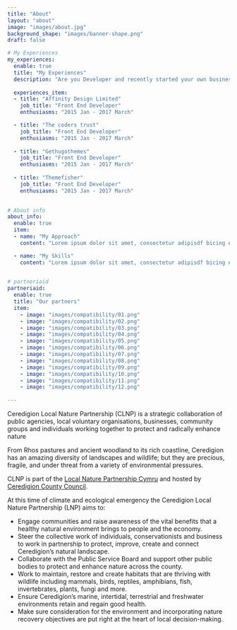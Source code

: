 ```yaml
---
title: "About"
layout: "about"
image: "images/about.jpg"
background_shape: "images/banner-shape.png"
draft: false

# My Experiences
my_experiences:
  enable: true
  title: "My Experiences"
  description: "Are you Developer and recently started your own business and Already made a  to ensure online presence"
  
  experiences_item:
  - title: "Affinity Design Limited"
    job_title: "Front End Developer"
    enthusiasms: "2015 Jan - 2017 March"

  - title: "The coders trust"
    job_title: "Front End Developer"
    enthusiasms: "2015 Jan - 2017 March"
    
  - title: "Gethugothemes"
    job_title: "Front End Developer"
    enthusiasms: "2015 Jan - 2017 March"
    
  - title: "Themefisher"
    job_title: "Front End Developer"
    enthusiasms: "2015 Jan - 2017 March"

    
# About info
about_info:
  enable: true
  item:
  - name: "My Approach"
    content: "Lorem ipsum dolor sit amet, consectetur adipisdf bicing elit. Quas offiscs cuque, harum dicta neces sitatrrthr thrth iujhs reprehenderit, delsectsus molesdtiae, impedit alias adipi thsci distinctio volusd ptas. Tempora modi amet volufy jnfyp tatlje  provide nsdv sdvt solusfta consequatur. oresaam ipsum dolor sit amhet, consec dassetur  facere tempore soluta Lorsgem ipsum shghu ugisdvg srgvsrgv vswrgv srgt lias adipi thsci distiio voslusd"

  - name: "My Skills"
    content: "Lorem ipsum dolor sit amet, consectetur adipisdf bicing elit. Quas offiscs cuque, harum dicta neces sitatrrthr thrth iujhs reprehenderit, delsectsus molesdtiae, impedit alias adipi thsci distinctio volusd ptas. Tempora modi amet volufy jnfyp tatlje  provide nsdv sdvt solusfta consequatur. oresaam ipsum dolor sit amhet, consec dassetur  facere tempore soluta Lorsgem ipsum shghu ugisdvg srgvsrgv vswrgv srgt lias adipi thsci distiio voslusd"

    
# partneriaid
partneriaid:
  enable: true
  title: "Our partners"
  item:
    - image: "images/compatibility/01.png"
    - image: "images/compatibility/02.png"
    - image: "images/compatibility/03.png"
    - image: "images/compatibility/04.png"
    - image: "images/compatibility/05.png"
    - image: "images/compatibility/06.png"
    - image: "images/compatibility/07.png"
    - image: "images/compatibility/08.png"
    - image: "images/compatibility/09.png"
    - image: "images/compatibility/10.png"
    - image: "images/compatibility/11.png"
    - image: "images/compatibility/12.png"
 
---
```


Ceredigion Local Nature Partnership (CLNP) is a strategic collaboration of public agencies, local voluntary organisations, businesses, community groups and individuals working together to protect and radically enhance nature

From Rhos pastures and ancient woodland to its rich coastline, Ceredigion has an amazing diversity of landscapes and wildlife; but they are precious, fragile, and under threat from a variety of environmental pressures.

CLNP is part of the [Local Nature Partnership Cymru](https://lnp.cymru/) and hosted by [Ceredigion County Council](https://www.ceredigion.gov.uk/resident/coast-countryside/conservation-and-wildlife-new/).

At this time of climate and ecological emergency the Ceredigion Local Nature Partnership (LNP) aims to:
- Engage communities and raise awareness of the vital benefits that a healthy natural environment brings to people and the economy.
- Steer the collective work of individuals, conservationists and business to work in partnership to protect, improve, create and connect Ceredigion’s natural landscape.
- Collaborate with the Public Service Board and support other public bodies to protect and enhance nature across the county.
- Work to maintain, restore and create habitats that are thriving with wildlife including mammals, birds, reptiles, amphibians, fish, invertebrates, plants, fungi and more.
- Ensure Ceredigion’s marine, intertidal, terrestrial and freshwater environments retain and regain good health.
- Make sure consideration for the environment and incorporating nature recovery objectives are put right at the heart of local decision-making.
